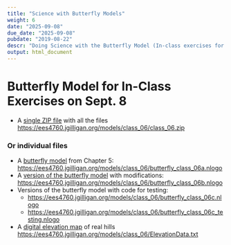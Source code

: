 ```yaml
---
title: "Science with Butterfly Models"
weight: 6
date: "2025-09-08"
due_date: "2025-09-08"
pubdate: "2019-08-22"
descr: "Doing Science with the Butterfly Model (In-class exercises for Sept. 8)"
output: html_document
---
```

# Butterfly Model for In-Class Exercises on Sept. 8
 
* A [single ZIP file](/models/class_06/class_06.zip) with all the files
  <https://ees4760.jgilligan.org/models/class_06/class_06.zip>
  
### Or individual files

* A [butterfly model](/models/class_06/butterfly_class_06a.nlogo) 
  from Chapter 5:<br/>
  <https://ees4760.jgilligan.org/models/class_06/butterfly_class_06a.nlogo>
* A [version of the butterfly model](/models/class_06/butterfly_class_06b.nlogo) 
  with modifications:<br/>
  <https://ees4760.jgilligan.org/models/class_06/butterfly_class_06b.nlogo>
* Versions of the butterfly model with code for testing:<br/>
  * <https://ees4760.jgilligan.org/models/class_06/butterfly_class_06c.nlogo>
  * <https://ees4760.jgilligan.org/models/class_06/butterfly_class_06c_testing.nlogo> 
* A [digital elevation map](/models/class_06/ElevationData.txt) of real hills<br/>
  <https://ees4760.jgilligan.org/models/class_06/ElevationData.txt>
